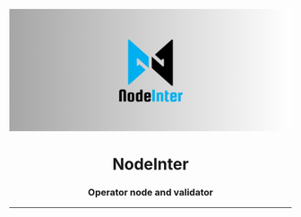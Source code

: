 ![logo](https://github.com/PrastianHD/NodeInter/blob/mains/%5BAsset%5D/NodeInter.png)

<h1 align="center">NodeInter</h1>
<h3 align="center">Operator node and validator</h3>
<hr/>

